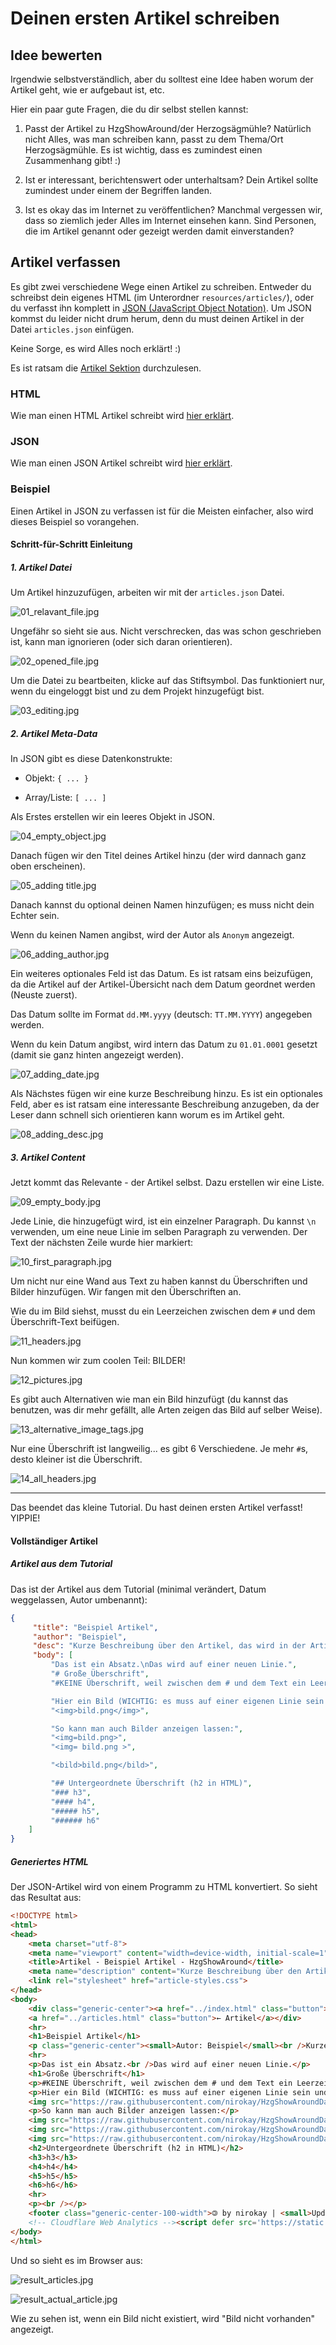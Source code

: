 # Deinen ersten Artikel schreiben

## Idee bewerten

Irgendwie selbstverständlich, aber du solltest eine Idee haben worum der Artikel geht, wie er aufgebaut ist, etc.

Hier ein paar gute Fragen, die du dir selbst stellen kannst:

1. Passt der Artikel zu HzgShowAround/der Herzogsägmühle? Natürlich nicht Alles, was man schreiben kann, passt zu dem Thema/Ort Herzogsägmühle. Es ist wichtig, dass es zumindest einen Zusammenhang gibt! :)

2. Ist er interessant, berichtenswert oder unterhaltsam? Dein Artikel sollte zumindest under einem der Begriffen landen.

3. Ist es okay das im Internet zu veröffentlichen? Manchmal vergessen wir, dass so ziemlich jeder Alles im Internet einsehen kann. Sind Personen, die im Artikel genannt oder gezeigt werden damit einverstanden?

## Artikel verfassen

Es gibt zwei verschiedene Wege einen Artikel zu schreiben. Entweder du schreibst dein eigenes HTML (im Unterordner `resources/articles/`), oder du verfasst ihn komplett in [JSON (JavaScript Object Notation)](https://de.wikipedia.org/wiki/JavaScript_Object_Notation). Um JSON kommst du leider nicht drum herum, denn du must deinen Artikel in der Datei `articles.json` einfügen.

Keine Sorge, es wird Alles noch erklärt! :)

Es ist ratsam die [Artikel Sektion](../README.md#artikel) durchzulesen.

### HTML

Wie man einen HTML Artikel schreibt wird [hier erklärt](../README.md#html).

### JSON

Wie man einen JSON Artikel schreibt wird [hier erklärt](../README.md#json).

### Beispiel

Einen Artikel in JSON zu verfassen ist für die Meisten einfacher, also wird dieses Beispiel so vorangehen.

#### Schritt-für-Schritt Einleitung

##### 1. Artikel Datei

Um Artikel hinzuzufügen, arbeiten wir mit der `articles.json` Datei.

![01_relavant_file.jpg](resources/first_article/01_relavant_file.jpg)

Ungefähr so sieht sie aus. Nicht verschrecken, das was schon geschrieben ist, kann man ignorieren (oder sich daran orientieren).

![02_opened_file.jpg](resources/first_article/02_opened_file.jpg)

Um die Datei zu beartbeiten, klicke auf das Stiftsymbol. Das funktioniert nur, wenn du eingeloggt bist und zu dem Projekt hinzugefügt bist.

![03_editing.jpg](resources/first_article/03_editing.jpg)

##### 2. Artikel Meta-Data

In JSON gibt es diese Datenkonstrukte:

* Objekt: `{ ... }`

* Array/Liste: `[ ... ]`

Als Erstes erstellen wir ein leeres Objekt in JSON.

![04_empty_object.jpg](resources/first_article/04_empty_object.jpg)

Danach fügen wir den Titel deines Artikel hinzu (der wird dannach ganz oben erscheinen).

![05_adding title.jpg](resources/first_article/05_adding%20title.jpg)

Danach kannst du optional deinen Namen hinzufügen; es muss nicht dein Echter sein.

Wenn du keinen Namen angibst, wird der Autor als `Anonym` angezeigt.

![06_adding_author.jpg](resources/first_article/06_adding_author.jpg)

Ein weiteres optionales Feld ist das Datum. Es ist ratsam eins beizufügen, da die Artikel auf der Artikel-Übersicht nach dem Datum geordnet werden (Neuste zuerst).

Das Datum sollte im Format `dd.MM.yyyy` (deutsch: `TT.MM.YYYY`) angegeben werden.

Wenn du kein Datum angibst, wird intern das Datum zu `01.01.0001` gesetzt (damit sie ganz hinten angezeigt werden).

![07_adding_date.jpg](resources/first_article/07_adding_date.jpg)

Als Nächstes fügen wir eine kurze Beschreibung hinzu. Es ist ein optionales Feld, aber es ist ratsam eine interessante Beschreibung anzugeben, da der Leser dann schnell sich orientieren kann worum es im Artikel geht.

![08_adding_desc.jpg](resources/first_article/08_adding_desc.jpg)

##### 3. Artikel Content

Jetzt kommt das Relevante - der Artikel selbst. Dazu erstellen wir eine Liste.

![09_empty_body.jpg](resources/first_article/09_empty_body.jpg)

Jede Linie, die hinzugefügt wird, ist ein einzelner Paragraph. Du kannst `\n` verwenden, um eine neue Linie im selben Paragraph zu verwenden. Der Text der nächsten Zeile wurde hier markiert:

![10_first_paragraph.jpg](resources/first_article/10_first_paragraph.jpg)

Um nicht nur eine Wand aus Text zu haben kannst du Überschriften und Bilder hinzufügen. Wir fangen mit den Überschriften an.

Wie du im Bild siehst, musst du ein Leerzeichen zwischen dem `#` und dem Überschrift-Text beifügen.

![11_headers.jpg](resources/first_article/11_headers.jpg)

Nun kommen wir zum coolen Teil: BILDER!

![12_pictures.jpg](resources/first_article/12_pictures.jpg)

Es gibt auch Alternativen wie man ein Bild hinzufügt (du kannst das benutzen, was dir mehr gefällt, alle Arten zeigen das Bild auf selber Weise).

![13_alternative_image_tags.jpg](resources/first_article/13_alternative_image_tags.jpg)

Nur eine Überschrift ist langweilig... es gibt 6 Verschiedene. Je mehr `#`s, desto kleiner ist die Überschrift.

![14_all_headers.jpg](resources/first_article/14_all_headers.jpg)

---

Das beendet das kleine Tutorial. Du hast deinen ersten Artikel verfasst! YIPPIE!

#### Vollständiger Artikel

##### Artikel aus dem Tutorial

Das ist der Artikel aus dem Tutorial (minimal verändert, Datum weggelassen, Autor umbenannt):

```json
{
     "title": "Beispiel Artikel",
     "author": "Beispiel",
     "desc": "Kurze Beschreibung über den Artikel, das wird in der Artikelübersicht angezeigt.",
     "body": [
         "Das ist ein Absatz.\nDas wird auf einer neuen Linie.",
         "# Große Überschrift",
         "#KEINE Überschrift, weil zwischen dem # und dem Text ein Leerzeichen sein muss!",

         "Hier ein Bild (WICHTIG: es muss auf einer eigenen Linie sein und mit <img> anfangen und </img> enden):",
         "<img>bild.png</img>",

         "So kann man auch Bilder anzeigen lassen:",
         "<img=bild.png>",
         "<img= bild.png >",

         "<bild>bild.png</bild>",

         "## Untergeordnete Überschrift (h2 in HTML)",
         "### h3",
         "#### h4",
         "##### h5",
         "###### h6"
    ]
}
```

##### Generiertes HTML

Der JSON-Artikel wird von einem Programm zu HTML konvertiert. So sieht das Resultat aus:

```html
<!DOCTYPE html>
<html>
<head>
    <meta charset="utf-8">
    <meta name="viewport" content="width=device-width, initial-scale=1">
    <title>Artikel - Beispiel Artikel - HzgShowAround</title>
    <meta name="description" content="Kurze Beschreibung über den Artikel, das wird in der Artikelübersicht angezeigt.">
    <link rel="stylesheet" href="article-styles.css">
</head>
<body>
    <div class="generic-center"><a href="../index.html" class="button">← Startseite</a>
    <a href="../articles.html" class="button">← Artikel</a></div>
    <hr>
    <h1>Beispiel Artikel</h1>
    <p class="generic-center"><small>Autor: Beispiel</small><br />Kurze Beschreibung über den Artikel, das wird in der Artikelübersicht angezeigt.</p>
    <hr>
    <p>Das ist ein Absatz.<br />Das wird auf einer neuen Linie.</p>
    <h1>Große Überschrift</h1>
    <p>#KEINE Überschrift, weil zwischen dem # und dem Text ein Leerzeichen sein muss!</p>
    <p>Hier ein Bild (WICHTIG: es muss auf einer eigenen Linie sein und mit <img> anfangen und </img> enden):</p>
    <img src="https://raw.githubusercontent.com/nirokay/HzgShowAroundData/master/resources/images/articles/bild.png" alt="Bild nicht vorhanden" class="generic-center">
    <p>So kann man auch Bilder anzeigen lassen:</p>
    <img src="https://raw.githubusercontent.com/nirokay/HzgShowAroundData/master/resources/images/articles/bild.png" alt="Bild nicht vorhanden" class="generic-center">
    <img src="https://raw.githubusercontent.com/nirokay/HzgShowAroundData/master/resources/images/articles/bild.png" alt="Bild nicht vorhanden" class="generic-center">
    <img src="https://raw.githubusercontent.com/nirokay/HzgShowAroundData/master/resources/images/articles/bild.png" alt="Bild nicht vorhanden" class="generic-center">
    <h2>Untergeordnete Überschrift (h2 in HTML)</h2>
    <h3>h3</h3>
    <h4>h4</h4>
    <h5>h5</h5>
    <h6>h6</h6>
    <hr>
    <p><br /></p>
    <footer class="generic-center-100-width">🄯 by nirokay | <small>Updated at 2023-12-20 - 11:19</small> | <a href="https://github.com/nirokay/HzgShowAround">Source</a> | <a href="../terms-of-service.html">Terms of Service</a></footer>
    <!-- Cloudflare Web Analytics --><script defer src='https://static.cloudflareinsights.com/beacon.min.js' data-cf-beacon='{"token": "301cf8a5a1c94af5987a04c936a8d670"}'></script><!-- End Cloudflare Web Analytics -->
</body>
</html>
```

Und so sieht es im Browser aus:

![result_articles.jpg](resources/first_article/result_articles.jpg)

![result_actual_article.jpg](resources/first_article/result_actual_article.jpg)

Wie zu sehen ist, wenn ein Bild nicht existiert, wird "Bild nicht vorhanden" angezeigt.
